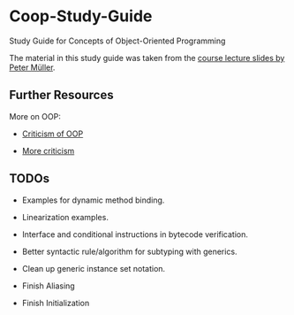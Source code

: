 # Coop-Study-Guide

Study Guide for Concepts of Object-Oriented Programming

The material in this study guide was taken from the [course lecture slides by Peter Müller](https://www.pm.inf.ethz.ch/education/courses/COOP.html).

## Further Resources

More on OOP:

- [Criticism of OOP](https://www.youtube.com/watch?v=QM1iUe6IofM)

- [More criticism](https://www.youtube.com/watch?v=dQw4w9WgXcQ)

## TODOs

- Examples for dynamic method binding.

- Linearization examples.

- Interface and conditional instructions in bytecode verification.

- Better syntactic rule/algorithm for subtyping with generics.

- Clean up generic instance set notation.

- Finish Aliasing

- Finish Initialization